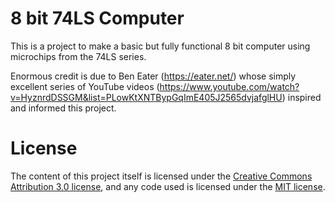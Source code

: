# 8 bit 74LS Computer

This is a project to make a basic but fully functional 8 bit computer using microchips from the 74LS series.

Enormous credit is due to Ben Eater (https://eater.net/) whose simply excellent series of YouTube videos (https://www.youtube.com/watch?v=HyznrdDSSGM&list=PLowKtXNTBypGqImE405J2565dvjafglHU) inspired and informed this project.

# License

The content of this project itself is licensed under the [Creative Commons Attribution 3.0 license](http://creativecommons.org/licenses/by/3.0/us/deed.en_US), and any code used is licensed under the [MIT license](http://opensource.org/licenses/mit-license.php).